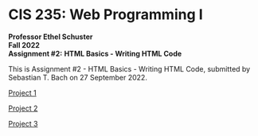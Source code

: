 # CIS 235: Web Programming I
**Professor Ethel Schuster**<br>
**Fall 2022**<br>
**Assignment #2:** **HTML Basics - Writing HTML Code**

This is Assignment #2 - HTML Basics - Writing HTML Code, submitted by Sebastian T. Bach on 27 September 2022.

[Project 1](ch3_proj1/ch03-proj01.html)

[Project 2](ch3_proj2/ch03-proj02.html)

[Project 3](ch3_proj3/cho03-proj3.html)